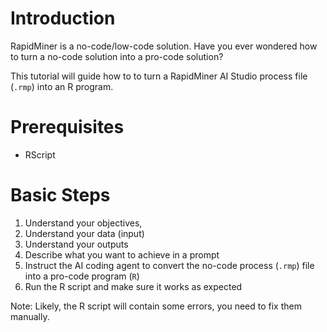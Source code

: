 # Introduction

RapidMiner is a no-code/low-code solution. Have you ever wondered how to turn a no-code solution into a pro-code solution?

This tutorial will guide how to to turn a RapidMiner AI Studio process file (`.rmp`) into an R program.

# Prerequisites
- RScript

# Basic Steps
1. Understand your objectives, 
2. Understand your data (input)
3. Understand your outputs
4. Describe what you want to achieve in a prompt
5. Instruct the AI coding agent to convert the no-code process (`.rmp`) file into a pro-code program (`R`)
6. Run the R script and make sure it works as expected

Note: Likely, the R script will contain some errors, you need to fix them manually.
